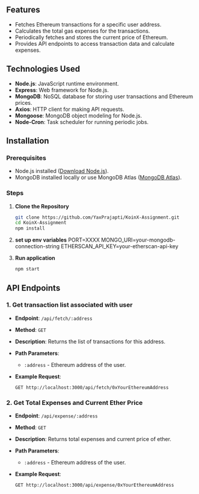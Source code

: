 ## Features

- Fetches Ethereum transactions for a specific user address.
- Calculates the total gas expenses for the transactions.
- Periodically fetches and stores the current price of Ethereum.
- Provides API endpoints to access transaction data and calculate expenses.

## Technologies Used

- **Node.js**: JavaScript runtime environment.
- **Express**: Web framework for Node.js.
- **MongoDB**: NoSQL database for storing user transactions and Ethereum prices.
- **Axios**: HTTP client for making API requests.
- **Mongoose**: MongoDB object modeling for Node.js.
- **Node-Cron**: Task scheduler for running periodic jobs.

## Installation

### Prerequisites

- Node.js installed ([Download Node.js](https://nodejs.org/)).
- MongoDB installed locally or use MongoDB Atlas ([MongoDB Atlas](https://www.mongodb.com/cloud/atlas)).

### Steps

1. **Clone the Repository**

   ```bash
   git clone https://github.com/YaxPrajapti/KoinX-Assignment.git
   cd KoinX-Assignment
   npm install
2. **set up env variables**
    PORT=XXXX
    MONGO_URI=your-mongodb-connection-string
    ETHERSCAN_API_KEY=your-etherscan-api-key
3. **Run application**   
    ```bash 
    npm start
## API Endpoints

### 1. Get transaction list associated with user
- **Endpoint**: `/api/fetch/:address`
- **Method**: `GET`
- **Description**: Returns the list of transactions for this address.
- **Path Parameters**:
  - `:address` - Ethereum address of the user.
- **Example Request**:

  ```http
  GET http://localhost:3000/api/fetch/0xYourEthereumAddress
### 2. Get Total Expenses and Current Ether Price
- **Endpoint**: `/api/expense/:address`
- **Method**: `GET`
- **Description**: Returns total expenses and current price of ether.
- **Path Parameters**:
  - `:address` - Ethereum address of the user.
- **Example Request**:

  ```http
  GET http://localhost:3000/api/expense/0xYourEthereumAddress
